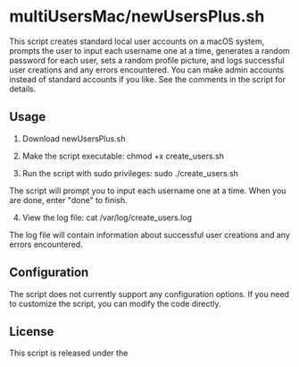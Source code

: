 # multiUsersMac/newUsersPlus.sh

This script creates standard local user accounts on a macOS system, prompts the user to input each username one at a time, generates a random password for each user, sets a random profile picture, and logs successful user creations and any errors encountered. You can make admin accounts instead of standard accounts if you like. See the comments in the script for details.

## Usage

1. Download newUsersPlus.sh

2. Make the script executable:
chmod +x create_users.sh

3. Run the script with sudo privileges:
sudo ./create_users.sh

The script will prompt you to input each username one at a time. When you are done, enter "done" to finish.

4. View the log file:
cat /var/log/create_users.log

The log file will contain information about successful user creations and any errors encountered.

## Configuration

The script does not currently support any configuration options. If you need to customize the script, you can modify the code directly.

## License

This script is released under the 





